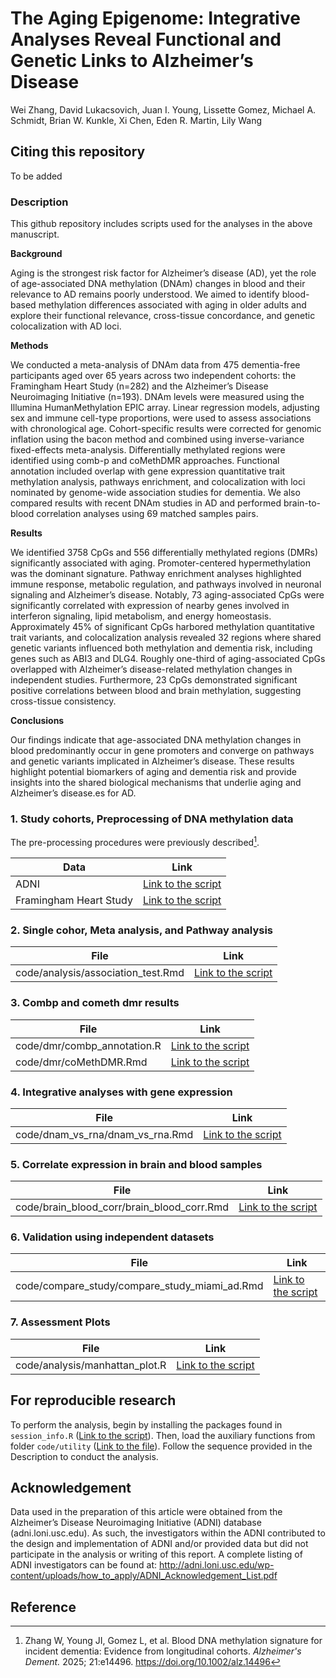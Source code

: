 # **The Aging Epigenome: Integrative Analyses Reveal Functional and Genetic Links to Alzheimer’s Disease**
Wei Zhang, David Lukacsovich, Juan I. Young, Lissette Gomez, Michael A. Schmidt, Brian W. Kunkle, Xi Chen, Eden R. Martin, Lily Wang

## Citing this repository

To be added

### Description

This github repository includes scripts used for the analyses in the above manuscript. 

**Background**  

Aging is the strongest risk factor for Alzheimer’s disease (AD), yet the role of age-associated DNA methylation (DNAm) changes in blood and their relevance to AD remains poorly understood. We aimed to identify blood-based methylation differences associated with aging in older adults and explore their functional relevance, cross-tissue concordance, and genetic colocalization with AD loci. 

**Methods**      

 We conducted a meta-analysis of DNAm data from 475 dementia-free participants aged over 65 years across two independent cohorts: the Framingham Heart Study (n=282) and the Alzheimer’s Disease Neuroimaging Initiative (n=193). DNAm levels were measured using the Illumina HumanMethylation EPIC array. Linear regression models, adjusting sex and immune cell-type proportions, were used to assess associations with chronological age. Cohort-specific results were corrected for genomic inflation using the bacon method and combined using inverse-variance fixed-effects meta-analysis. Differentially methylated regions were identified using comb-p and coMethDMR approaches. Functional annotation included overlap with gene expression quantitative trait methylation analysis, pathways enrichment, and colocalization with loci nominated by genome-wide association studies for dementia. We also compared results with recent DNAm studies in AD and performed brain-to-blood correlation analyses using 69 matched samples pairs.

**Results**        

We identified 3758 CpGs and 556 differentially methylated regions (DMRs) significantly associated with aging. Promoter-centered hypermethylation was the dominant signature. Pathway enrichment analyses highlighted immune response, metabolic regulation, and pathways involved in neuronal signaling and Alzheimer’s disease. Notably, 73 aging-associated CpGs were significantly correlated with expression of nearby genes involved in interferon signaling, lipid metabolism, and energy homeostasis. Approximately 45% of significant CpGs harbored methylation quantitative trait variants, and colocalization analysis revealed 32 regions where shared genetic variants influenced both methylation and dementia risk, including genes such as ABI3 and DLG4. Roughly one-third of aging-associated CpGs overlapped with Alzheimer’s disease-related methylation changes in independent studies. Furthermore, 23 CpGs demonstrated significant positive correlations between blood and brain methylation, suggesting cross-tissue consistency. 

**Conclusions**

Our findings indicate that age-associated DNA methylation changes in blood predominantly occur in gene promoters and converge on pathways and genetic variants implicated in Alzheimer’s disease. These results highlight potential biomarkers of aging and dementia risk and provide insights into the shared biological mechanisms that underlie aging and Alzheimer’s disease.es for AD.

### 1. Study cohorts, Preprocessing of DNA methylation data

The pre-processing procedures were previously described[^1].

| Data                   | Link                                                         |
| ---------------------- | ------------------------------------------------------------ |
| ADNI                   | [Link to the script](https://github.com/TransBioInfoLab/blood-dnam-and-incident-dementia/blob/main/code/ADNI/preprocessing) |
| Framingham Heart Study | [Link to the script](https://github.com/TransBioInfoLab/blood-dnam-and-incident-dementia/blob/main/code/Framingham/preprocessing) |

### 2. Single cohor, Meta analysis, and **Pathway analysis**

| File                 | Link |
|----------------------|-------------|
| code/analysis/association_test.Rmd | [Link to the script](https://github.com/TransBioInfoLab/AD-Aging-blood-sample-analysis/blob/main/code/analysis/association_test.Rmd) |

### 3. Combp and cometh dmr results

| File                 | Link |
|----------------------|-------------|
| code/dmr/combp_annotation.R | [Link to the script](https://github.com/TransBioInfoLab/AD-Aging-blood-sample-analysis/blob/main/code/dmr/combp_annotation.R) |
| code/dmr/coMethDMR.Rmd | [Link to the script](https://github.com/TransBioInfoLab/AD-Aging-blood-sample-analysis/blob/main/code/dmr/coMethDMR.Rmd) |

### 4. **Integrative analyses with gene expression**

| File                             | Link                                                         |
| -------------------------------- | ------------------------------------------------------------ |
| code/dnam_vs_rna/dnam_vs_rna.Rmd | [Link to the script](https://github.com/TransBioInfoLab/AD-Aging-blood-sample-analysis/blob/main/code/dnam_vs_rna/dnam_vs_rna.Rmd) |

### 5. Correlate expression in brain and blood samples

| File                 | Link |
|----------------------|-------------|
| code/brain_blood_corr/brain_blood_corr.Rmd | [Link to the script](https://github.com/TransBioInfoLab/AD-Aging-blood-sample-analysis/blob/main/code/brain_blood_corr/brain_blood_corr.Rmd) |

### 6. **Validation using independent datasets**

| File                 | Link |
|----------------------|-------------|
| code/compare_study/compare_study_miami_ad.Rmd | [Link to the script](https://github.com/TransBioInfoLab/AD-Aging-blood-sample-analysis/blob/main/code/compare_study/compare_study_miami_ad.Rmd) |

### 7. Assessment Plots

| File                 | Link |
|----------------------|-------------|
| code/analysis/manhattan_plot.R | [Link to the script](https://github.com/TransBioInfoLab/AD-Aging-blood-sample-analysis/blob/main/code/analysis/manhattan_plot.R) |

## For reproducible research

To perform the analysis, begin by installing the packages found in `session_info.R` ([Link to the script](https://github.com/TransBioInfoLab/AD-Aging-blood-sample-analysis/blob/main/code/session_info.R)). Then, load the auxiliary functions from folder `code/utility` ([Link to the file](https://github.com/TransBioInfoLab/AD-Aging-blood-sample-analysis/tree/main/code/utility)). Follow the sequence provided in the Description to conduct the analysis.

## Acknowledgement

Data used in the preparation of this article were obtained from the Alzheimer’s Disease Neuroimaging Initiative (ADNI) database (adni.loni.usc.edu). As such, the investigators within the ADNI contributed to the design and implementation of ADNI and/or provided data but did not participate in the analysis or writing of this report. A complete listing of ADNI investigators can be found at: http://adni.loni.usc.edu/wp-content/uploads/how_to_apply/ADNI_Acknowledgement_List.pdf

## Reference

[^1]: Zhang W, Young JI, Gomez L, et al. Blood DNA methylation signature for incident dementia: Evidence from longitudinal cohorts. *Alzheimer's Dement.* 2025; 21:e14496. https://doi.org/10.1002/alz.14496
